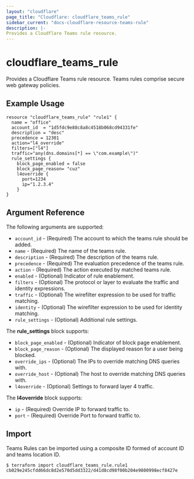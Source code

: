 ```yaml
---
layout: "cloudflare"
page_title: "Cloudflare: cloudflare_teams_rule"
sidebar_current: "docs-cloudflare-resource-teams-rule"
description: |-
Provides a Cloudflare Teams rule resource.
---
```


# cloudflare_teams_rule

Provides a Cloudflare Teams rule resource. Teams rules comprise secure web gateway policies.

## Example Usage

```hcl
resource "cloudflare_teams_rule" "rule1" {
  name = "office"
  account_id  = "1d5fdc9e88c8a8c4518b068cd94331fe"
  description = "desc"
  precedence = 12301
  action="l4_override"
  filters=["l4"]
  traffic="any(dns.domains[*] == \"com.example\")"
  rule_settings {
    block_page_enabled = false
    block_page_reason= "cuz"
    l4override {
      port=1234
      ip="1.2.3.4"
    }
}
```

## Argument Reference

The following arguments are supported:

* `account_id` - (Required) The account to which the teams rule should be added.
* `name` - (Required) The name of the teams rule.
* `description` - (Required) The description of the teams rule.
* `precedence` - (Required) The evaluation precedence of the teams rule.
* `action` - (Required) The action executed by matched teams rule.
* `enabled` - (Optional) Indicator of rule enablement.
* `filters` - (Optional) The protocol or layer to evaluate the traffic and identity expressions. 
* `traffic` - (Optional) The wirefilter expression to be used for traffic matching.
* `identity` - (Optional) The wirefilter expression to be used for identity matching.
* `rule_settings` - (Optional) Additional rule settings.

The **rule_settings** block supports:
* `block_page_enabled` - (Optional) Indicator of block page enablement.
* `block_page_reason` - (Optional) The displayed reason for a user being blocked.
* `override_ips` - (Optional) The IPs to override matching DNS queries with.
* `override_host` - (Optional) The host to override matching DNS queries with.
* `l4override` - (Optional) Settings to forward layer 4 traffic.

The **l4override** block supports:
* `ip` - (Required) Override IP to forward traffic to.
* `port` - (Required) Override Port to forward traffic to.

## Import

Teams Rules can be imported using a composite ID formed of account
ID and teams location ID.

```
$ terraform import cloudflare_teams_rule.rule1 cb029e245cfdd66dc8d2e570d5dd3322/d41d8cd98f00b204e9800998ecf8427e
```
